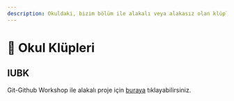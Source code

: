 ```yaml
---
description: Okuldaki, bizim bölüm ile alakalı veya alakasız olan klüpler ile ilgili bilgiler buraya eklenecektir.
---
```


# 👯 Okul Klüpleri

## IUBK

Git-Github Workshop ile alakalı proje için [buraya](https://github.com/afozbek/GitWorkshop) tıklayabilirsiniz.
